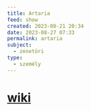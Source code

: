 ```yaml
---
title: Artaria
feed: show
created: 2023-08-21 20:34
date: 2023-08-27 07:33
permalink: artaria
subject:
  - zenetöri
type:
  - személy
---
```


# [wiki](https://www.wikiwand.com/en/Artaria)